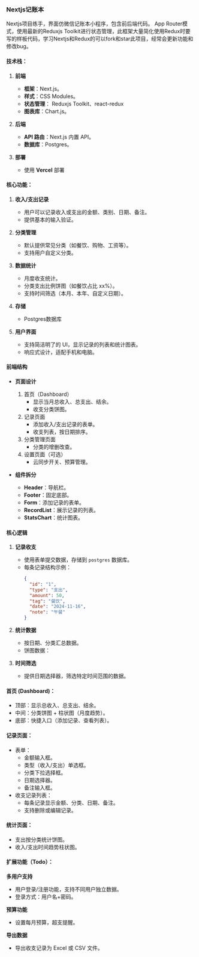### **Nextjs记账本**
Nextjs项目练手，界面仿微信记账本小程序，包含前后端代码。
App Router模式，使用最新的Reduxjs Toolkit进行状态管理，此框架大量简化使用Redux时要写的样板代码，学习Nextjs和Redux的可以fork和star此项目，经常会更新功能和修改bug。

#### **技术栈：**
1. **前端**
   - **框架**：Next.js。
   - **样式**：CSS Modules。
   - **状态管理**： Reduxjs Toolkit、react-redux
   - **图表库**：Chart.js。

2. **后端**
   - **API 路由**：Next.js 内置 API。
   - **数据库**：Postgres。

3. **部署**
   - 使用 **Vercel** 部署

#### **核心功能：**
1. **收入/支出记录**
   - 用户可以记录收入或支出的金额、类别、日期、备注。
   - 提供基本的输入验证。

2. **分类管理**
   - 默认提供常见分类（如餐饮、购物、工资等）。
   - 支持用户自定义分类。

3. **数据统计**
   - 月度收支统计。
   - 分类支出比例饼图（如餐饮占比 xx%）。
   - 支持时间筛选（本月、本年、自定义日期）。

4. **存储**
   - Postgres数据库

5. **用户界面**
   - 支持简洁明了的 UI，显示记录的列表和统计图表。
   - 响应式设计，适配手机和电脑。

#### **前端结构**
- **页面设计**
  1. 首页（Dashboard）
     - 显示当月总收入、总支出、结余。
     - 收支分类饼图。
  2. 记录页面
     - 添加收入/支出记录的表单。
     - 收支列表，按日期排序。
  3. 分类管理页面
     - 分类的增删改查。
  4. 设置页面（可选）
     - 云同步开关、预算管理。

- **组件拆分**
  - **Header**：导航栏。
  - **Footer**：固定底部。
  - **Form**：添加记录的表单。
  - **RecordList**：展示记录的列表。
  - **StatsChart**：统计图表。

#### **核心逻辑**
1. **记录收支**
   - 使用表单提交数据，存储到 `postgres` 数据库。
   - 每条记录结构示例：
     ```json
     {
       "id": "1",
       "type": "支出",
       "amount": 50,
       "tag": "餐饮",
       "date": "2024-11-16",
       "note": "午餐"
     }
     ```

2. **统计数据**
   - 按日期、分类汇总数据。
   - 饼图数据：

3. **时间筛选**
   - 提供日期选择器，筛选特定时间范围的数据。

#### **首页 (Dashboard)**：
- 顶部：显示总收入、总支出、结余。
- 中间：分类饼图 + 柱状图（月度趋势）。
- 底部：快捷入口（添加记录、查看列表）。

#### **记录页面**：
- 表单：
  - 金额输入框。
  - 类型（收入/支出）单选框。
  - 分类下拉选择框。
  - 日期选择器。
  - 备注输入框。
- 收支记录列表：
  - 每条记录显示金额、分类、日期、备注。
  - 支持删除或编辑记录。

#### **统计页面**：
- 支出按分类统计饼图。
- 收入/支出时间趋势柱状图。

#### **扩展功能（Todo）：**
 **多用户支持**
   - 用户登录/注册功能，支持不同用户独立数据。
   - 登录方式：用户名+密码。

 **预算功能**
   - 设置每月预算，超支提醒。

**导出数据**
   - 导出收支记录为 Excel 或 CSV 文件。

